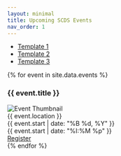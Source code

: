 ```yaml
---
layout: minimal
title: Upcoming SCDS Events
nav_order: 1 
---
```


<link rel="stylesheet" href="./assets/css/events3.css">

- <a href="index">Template 1</a>
- <a href="style-2">Template 2</a>
- <a href="style-3">Template 3</a>

{% for event in site.data.events %}
<div class="event-wrapper">
  
  <div class="right-col">
    <h3 class="event-title">{{ event.title }}</h3>
    <img class="event-banner" src="{{ event.image }}" alt="Event Thumbnail">
    <div class="event-location">{{ event.location }}</div>
  </div>
  
  <div class="event-corner-time-cell">
    <div class="event-date">{{ event.start | date: "%B %d, %Y" }}</div>
    <div class="event-time">{{ event.start | date: "%I:%M %p" }}</div>
  </div>
   <div class="event-register-cell">
     <a href="{{ event.url }}" class="register-button">Register</a>
  </div>
</div>
{% endfor %}
